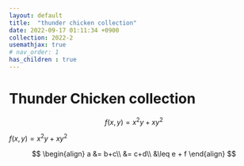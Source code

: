 ```yaml
---
layout: default
title:  "thunder chicken collection"
date: 2022-09-17 01:11:34 +0900
collection: 2022-2
usemathjax: true
# nav_order: 1
has_children : true
---
```

# Thunder Chicken collection

$$f(x,y) = x^{2}y+xy^{2}$$

<!-- $$f(x,y) = x^{2}y+xy^{2}$$ -->
$f(x,y) = x^{2}y+xy^{2}$

$$
\begin{align}
a &= b+c\\
&= c+d\\
&\leq e + f
\end{align}
$$
